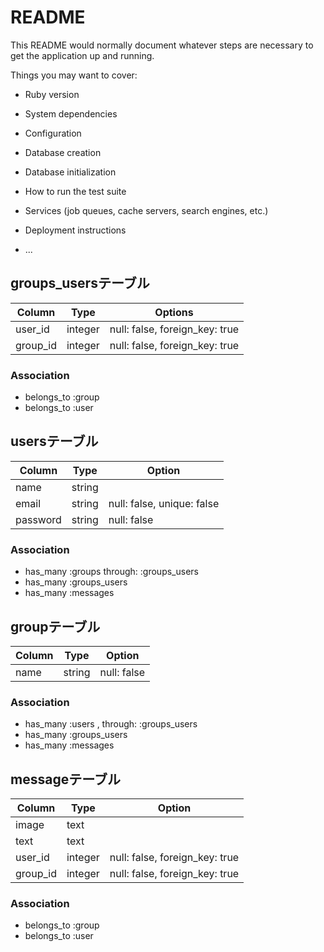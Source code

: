 # README

This README would normally document whatever steps are necessary to get the
application up and running.

Things you may want to cover:

* Ruby version

* System dependencies

* Configuration

* Database creation

* Database initialization

* How to run the test suite

* Services (job queues, cache servers, search engines, etc.)

* Deployment instructions

* ...
## groups_usersテーブル

|Column|Type|Options|
|------|----|-------|
|user_id|integer|null: false, foreign_key: true|
|group_id|integer|null: false, foreign_key: true|

### Association
- belongs_to :group
- belongs_to :user

## usersテーブル

|Column|Type|Option|
|------|----|------|
|name|string||null: false|
|email|string|null: false, unique: false|
|password|string|null: false|

### Association
- has_many :groups through: :groups_users
- has_many :groups_users
- has_many :messages

## groupテーブル

|Column|Type|Option|
|------|----|------|
|name|string|null: false|

### Association
- has_many :users , through: :groups_users
- has_many :groups_users
- has_many :messages

## messageテーブル

|Column|Type|Option|
|------|----|------|
|image|text||
|text|text||
|user_id|integer|null: false, foreign_key: true|
|group_id|integer|null: false, foreign_key: true|

### Association
- belongs_to :group
- belongs_to :user